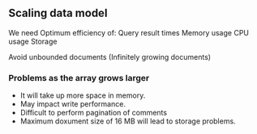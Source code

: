 ## Scaling data model

We need 
Optimum efficiency of:
Query result times
Memory usage
CPU usage
Storage

Avoid unbounded documents (Infinitely growing documents)


### Problems as the array grows larger

- It will take up more space in memory.
- May impact write performance.
- Difficult to perform pagination of comments
- Maximum doxument size of 16 MB will lead to storage problems.